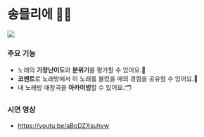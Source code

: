 # 송믈리에 🎤🍷
<img src="https://user-images.githubusercontent.com/56381189/227710688-9e24dd87-55e6-42a2-b393-27323e481419.png" />

### 주요 기능
- 노래의 **가창난이도**와 **분위기**를 평가할 수 있어요.🌟
- **코멘트**로 노래방에서 이 노래를 불렀을 때의 경험을 공유할 수 있어요.💬
- 내 노래방 애창곡을 **아카이빙**할 수 있어요.🗂️

### 시연 영상
- https://youtu.be/aBoDZXsuhvw
